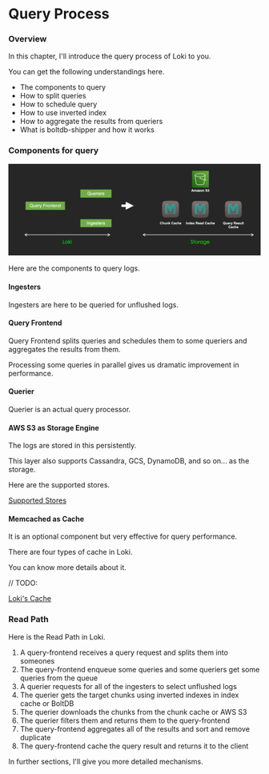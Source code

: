 # Query Process

### Overview

In this chapter, I'll introduce the query process of Loki to you.

You can get the following understandings here.

* The components to query
* How to split queries
* How to schedule query
* How to use inverted index
* How to aggregate the results from queriers
* What is boltdb-shipper and how it works

### Components for query

![](<../.gitbook/assets/スクリーンショット 2021-12-23 19.49.54.png>)

Here are the components to query logs.

#### Ingesters

Ingesters are here to be queried for unflushed logs.

#### Query Frontend

Query Frontend splits queries and schedules them to some queriers and aggregates the results from them.

Processing some queries in parallel gives us dramatic improvement in performance.

#### Querier

Querier is an actual query processor.

#### AWS S3 as Storage Engine

The logs are stored in this persistently.

This layer also supports Cassandra, GCS, DynamoDB, and so on... as the storage.

Here are the supported stores.

[Supported Stores](https://grafana.com/docs/loki/latest/operations/storage/)

#### Memcached as Cache

It is an optional component but very effective for query performance.

There are four types of cache in Loki.

You can know more details about it.

// TODO:&#x20;

[Loki's Cache](./#overview)

### Read Path

Here is the Read Path in Loki.

1. A query-frontend receives a query request and splits them into someones
2. The query-frontend enqueue some queries and some queriers get some queries from the queue
3. A querier requests for all of the ingesters to select unflushed logs
4. The querier gets the target chunks using inverted indexes in index cache or BoltDB
5. The querier downloads the chunks from the chunk cache or AWS S3
6. The querier filters them and returns them to the query-frontend
7. The query-frontend aggregates all of the results and sort and remove duplicate
8. The query-frontend cache the query result and returns it to the client

In further sections, I'll give you more detailed mechanisms.
